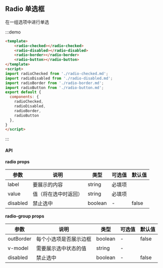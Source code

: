 ## Radio 单选框

在一组选项中进行单选

:::demo

```html
<template>
    <radio-checked></radio-checked>
    <radio-disabled></radio-disabled>
    <radio-border></radio-border>
    <radio-button></radio-button>
</template>
<script>
import radioChecked from './radio-checked.md';
import radioDisabled from './radio-disabled.md';
import radioBorder from './radio-border.md';
import radioButton from './radio-button.md';
export default {
  components: {
    radioChecked,
    radioDisabled,
    radioBorder,
    radioButton
  },
}
</script>
```
:::

#### API

**radio props**

| 参数      | 说明          | 类型      | 可选值                           | 默认值  |
|---------- |-------------- |---------- |--------------------------------  |-------- |
| label | 要展示的内容 | string | 必填项 |  |
| value | 值（将在选中时返回） | string | 必填项 |  |
| disabled | 禁止选中 | boolean | - | false |

**radio-group props**

| 参数      | 说明          | 类型      | 可选值                           | 默认值  |
|---------- |-------------- |---------- |--------------------------------  |-------- |
| outBorder | 每个小选项是否展示边框 | boolean | - | false |
| v-model | 需要展示选中状态的值 | string | - |  |
| disabled | 禁止选中 | boolean | - | false |
